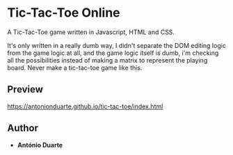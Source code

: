 # Tic-Tac-Toe Online
A Tic-Tac-Toe game written in Javascript, HTML and CSS.

It's only written in a really dumb way, I didn't separate the DOM editing logic from the game logic at all,
and the game logic itself is dumb, i'm checking all the possibilities instead of making a matrix to represent
the playing board.
Never make a tic-tac-toe game like this.

## Preview
https://antonionduarte.github.io/tic-tac-toe/index.html

## Author

* **António Duarte**


